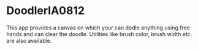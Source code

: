 # DoodlerIA0812

This app provides a canvas on which your can dodle anything using free hands and can clear the doodle. Utilities like brush color, brush width etc. are also available.
